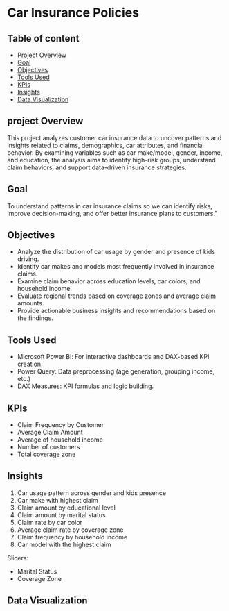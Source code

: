 # Car Insurance Policies

## Table of content
- [Project Overview](#project-overview)  
- [Goal](#goal)
- [Objectives](#objectives)
- [Tools Used](#tools-used) 
- [KPIs](#kpis)  
- [Insights](#insights)
- [Data Visualization](#data-visualization)

## project Overview
This project analyzes customer car insurance data to uncover patterns and insights related to claims, demographics, car attributes, and financial behavior. By examining variables such as car make/model, gender, income, and education, the analysis aims to identify high-risk groups, understand claim behaviors, and support data-driven insurance strategies.

## Goal
To understand patterns in car insurance claims so we can identify risks, improve decision-making, and offer better insurance plans to customers."

## Objectives
- Analyze the distribution of car usage by gender and presence of kids driving.
- Identify car makes and models most frequently involved in insurance claims.
- Examine claim behavior across education levels, car colors, and household income.
- Evaluate regional trends based on coverage zones and average claim amounts.
- Provide actionable business insights and recommendations based on the findings.

## Tools Used
 - Microsoft Power Bi: For interactive dashboards and DAX-based KPI creation.
 - Power Query: Data preprocessing (age generation, grouping income, etc.)
 - DAX Measures: KPI formulas and logic building.

  ## KPIs
- Claim Frequency by Customer
- Average Claim Amount	
- Average of household income
- Number of customers
- Total coverage zone
  
 ## Insights
 1. Car usage pattern across gender and kids presence
 2. Car make with highest claim
 3. Claim amount by educational level
 4. Claim amount by marital status
 5. Claim rate by car color
 6. Average claim rate by coverage zone
 7. Claim frequency by household income
 8. Car model with the highest claim

 Slicers:
 - Marital Status
 - Coverage Zone
    
## Data Visualization
